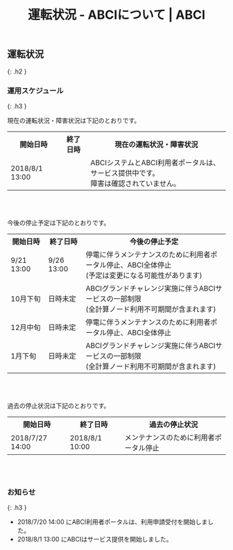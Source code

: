 ﻿---
layout: ja/about_abci/info
title: 運転状況 - ABCIについて | ABCI
permalink: /ja/about_abci/info.html
---


## 運転状況
{: .h2 }


### 運用スケジュール
{: .h3 }

<p class="c">現在の運転状況・障害状況は下記のとおりです。</p>
<table class="table">
  <tr>
    <th>開始日時</th>
    <th>終了日時</th>
    <th>現在の運転状況・障害状況</th>
  </tr>
  <tr>
    <td>2018/8/1 13:00</td>
    <td>&nbsp;</td>
    <td>ABCIシステムとABCI利用者ポータルは、サービス提供中です。<br />障害は確認されていません。</td>
  </tr>
</table>
<br /><br />
<p class="c">今後の停止予定は下記のとおりです。</p>
<table class="table">
  <tr>
    <th>開始日時</th>
    <th>終了日時</th>
    <th>今後の停止予定</th>
  </tr>
  <tr>
    <td>9/21 13:00</td>
    <td>9/26 13:00</td>
    <td>停電に伴うメンテナンスのために利用者ポータル停止、ABCI全体停止<br />(予定は変更になる可能性があります)</td>
  </tr>
  <tr>
    <td>10月下旬</td>
    <td>日時未定</td>
    <td>ABCIグランドチャレンジ実施に伴うABCIサービスの一部制限<br />(全計算ノード利用不可期間が含まれます)</td>
  </tr>
  <tr>
    <td>12月中旬</td>
    <td>日時未定</td>
    <td>停電に伴うメンテナンスのために利用者ポータル停止、ABCI全体停止</td>
  </tr>
  <tr>
    <td>1月下旬</td>
    <td>日時未定</td>
    <td>ABCIグランドチャレンジ実施に伴うABCIサービスの一部制限<br />(全計算ノード利用不可期間が含まれます)</td>
  </tr>
</table>
<br /><br />
<p class="c">過去の停止状況は下記のとおりです。</p>
<table class="table">
  <tr>
    <th>開始日時</th>
    <th>終了日時</th>
    <th>過去の停止状況</th>
  </tr>
  <tr>
    <td>2018/7/27 14:00</td>
    <td>2018/8/1 10:00  </td>
    <td>メンテナンスのために利用者ポータル停止</td>
  </tr>
</table>
<br /><br />


### お知らせ
{: .h3 }

<ul class="dot_ul c">
<li class="dot">2018/7/20 14:00 にABCI利用者ポータルは、利用申請受付を開始しました。</li>
<li class="dot">2018/8/1  13:00 にABCIはサービス提供を開始しました。</li>
</ul>  


